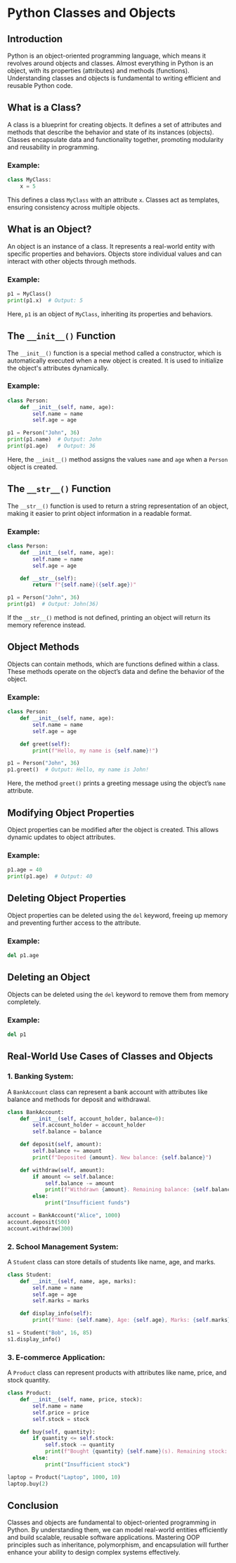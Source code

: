 # Python Classes and Objects

## Introduction

Python is an object-oriented programming language, which means it revolves around objects and classes. Almost everything in Python is an object, with its properties (attributes) and methods (functions). Understanding classes and objects is fundamental to writing efficient and reusable Python code.

## What is a Class?

A class is a blueprint for creating objects. It defines a set of attributes and methods that describe the behavior and state of its instances (objects). Classes encapsulate data and functionality together, promoting modularity and reusability in programming.

### Example:
```python
class MyClass:
    x = 5
```
This defines a class `MyClass` with an attribute `x`. Classes act as templates, ensuring consistency across multiple objects.

## What is an Object?

An object is an instance of a class. It represents a real-world entity with specific properties and behaviors. Objects store individual values and can interact with other objects through methods.

### Example:
```python
p1 = MyClass()
print(p1.x)  # Output: 5
```
Here, `p1` is an object of `MyClass`, inheriting its properties and behaviors.

## The `__init__()` Function

The `__init__()` function is a special method called a constructor, which is automatically executed when a new object is created. It is used to initialize the object's attributes dynamically.

### Example:
```python
class Person:
    def __init__(self, name, age):
        self.name = name
        self.age = age

p1 = Person("John", 36)
print(p1.name)  # Output: John
print(p1.age)   # Output: 36
```
Here, the `__init__()` method assigns the values `name` and `age` when a `Person` object is created.

## The `__str__()` Function

The `__str__()` function is used to return a string representation of an object, making it easier to print object information in a readable format.

### Example:
```python
class Person:
    def __init__(self, name, age):
        self.name = name
        self.age = age

    def __str__(self):
        return f"{self.name}({self.age})"

p1 = Person("John", 36)
print(p1)  # Output: John(36)
```
If the `__str__()` method is not defined, printing an object will return its memory reference instead.

## Object Methods

Objects can contain methods, which are functions defined within a class. These methods operate on the object’s data and define the behavior of the object.

### Example:
```python
class Person:
    def __init__(self, name, age):
        self.name = name
        self.age = age

    def greet(self):
        print(f"Hello, my name is {self.name}!")

p1 = Person("John", 36)
p1.greet()  # Output: Hello, my name is John!
```
Here, the method `greet()` prints a greeting message using the object’s `name` attribute.

## Modifying Object Properties

Object properties can be modified after the object is created. This allows dynamic updates to object attributes.

### Example:
```python
p1.age = 40
print(p1.age)  # Output: 40
```

## Deleting Object Properties

Object properties can be deleted using the `del` keyword, freeing up memory and preventing further access to the attribute.

### Example:
```python
del p1.age
```

## Deleting an Object

Objects can be deleted using the `del` keyword to remove them from memory completely.

### Example:
```python
del p1
```

## Real-World Use Cases of Classes and Objects

### 1. **Banking System:**
A `BankAccount` class can represent a bank account with attributes like balance and methods for deposit and withdrawal.
```python
class BankAccount:
    def __init__(self, account_holder, balance=0):
        self.account_holder = account_holder
        self.balance = balance

    def deposit(self, amount):
        self.balance += amount
        print(f"Deposited {amount}. New balance: {self.balance}")

    def withdraw(self, amount):
        if amount <= self.balance:
            self.balance -= amount
            print(f"Withdrawn {amount}. Remaining balance: {self.balance}")
        else:
            print("Insufficient funds")

account = BankAccount("Alice", 1000)
account.deposit(500)
account.withdraw(300)
```

### 2. **School Management System:**
A `Student` class can store details of students like name, age, and marks.
```python
class Student:
    def __init__(self, name, age, marks):
        self.name = name
        self.age = age
        self.marks = marks

    def display_info(self):
        print(f"Name: {self.name}, Age: {self.age}, Marks: {self.marks}")

s1 = Student("Bob", 16, 85)
s1.display_info()
```

### 3. **E-commerce Application:**
A `Product` class can represent products with attributes like name, price, and stock quantity.
```python
class Product:
    def __init__(self, name, price, stock):
        self.name = name
        self.price = price
        self.stock = stock

    def buy(self, quantity):
        if quantity <= self.stock:
            self.stock -= quantity
            print(f"Bought {quantity} {self.name}(s). Remaining stock: {self.stock}")
        else:
            print("Insufficient stock")

laptop = Product("Laptop", 1000, 10)
laptop.buy(2)
```

## Conclusion

Classes and objects are fundamental to object-oriented programming in Python. By understanding them, we can model real-world entities efficiently and build scalable, reusable software applications. Mastering OOP principles such as inheritance, polymorphism, and encapsulation will further enhance your ability to design complex systems effectively.

